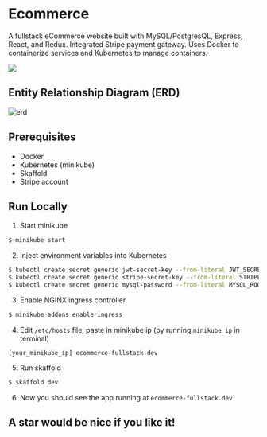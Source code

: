 # Ecommerce

A fullstack eCommerce website built with MySQL/PostgresQL, Express, React, and Redux. Integrated Stripe payment gateway. Uses Docker to containerize services and Kubernetes to manage containers.

![](https://i.imgur.com/g57HueB.png)

## Entity Relationship Diagram (ERD)
![erd](https://i.imgur.com/do6NWyr.png)

## Prerequisites
- Docker
- Kubernetes (minikube)
- Skaffold
- Stripe account

## Run Locally

1. Start minikube
```bash
$ minikube start
```

2. Inject environment variables into Kubernetes
```bash
$ kubectl create secret generic jwt-secret-key --from-literal JWT_SECRET_KEY=YOUR_JWT_SECRET
$ kubectl create secret generic stripe-secret-key --from-literal STRIPE_SECRET_KEY=YOUR_STRIPE_SECRET_KEY
$ kubectl create secret generic mysql-password --from-literal MYSQL_ROOT_PASSWORD=YOUR_DB_PASSWORD
```

3. Enable NGINX ingress controller
```bash
$ minikube addons enable ingress
```

4. Edit `/etc/hosts` file, paste in minikube ip (by running `minikube ip` in terminal)
```
[your_minikube_ip] ecommerce-fullstack.dev
```

5. Run skaffold
```bash
$ skaffold dev
```

6. Now you should see the app running at `ecommerce-fullstack.dev`

## A star would be nice if you like it!
